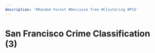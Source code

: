 ```yaml
---
description: '#Random Forest #Decision Tree #Clustering #PCA'
---
```


# San Francisco Crime Classification (3)

<figure><img src="../../../.gitbook/assets/1.png" alt=""><figcaption></figcaption></figure>

<figure><img src="../../../.gitbook/assets/2.png" alt=""><figcaption></figcaption></figure>

<figure><img src="../../../.gitbook/assets/3.png" alt=""><figcaption></figcaption></figure>

<figure><img src="../../../.gitbook/assets/4.png" alt=""><figcaption></figcaption></figure>

<figure><img src="../../../.gitbook/assets/5.png" alt=""><figcaption></figcaption></figure>

<figure><img src="../../../.gitbook/assets/6.png" alt=""><figcaption></figcaption></figure>

<figure><img src="../../../.gitbook/assets/7.png" alt=""><figcaption></figcaption></figure>

<figure><img src="../../../.gitbook/assets/8.png" alt=""><figcaption></figcaption></figure>

<figure><img src="../../../.gitbook/assets/9.png" alt=""><figcaption></figcaption></figure>

<figure><img src="../../../.gitbook/assets/10 (1).png" alt=""><figcaption></figcaption></figure>

<figure><img src="../../../.gitbook/assets/11 (1).png" alt=""><figcaption></figcaption></figure>

<figure><img src="../../../.gitbook/assets/12 (1).png" alt=""><figcaption></figcaption></figure>
